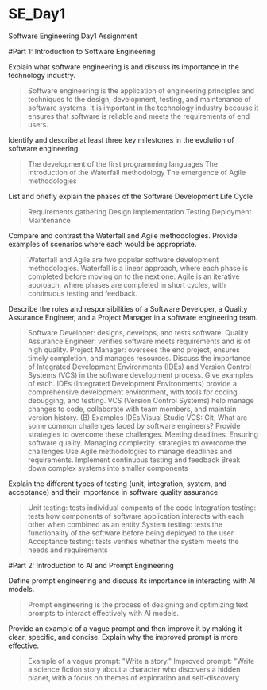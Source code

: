 # SE_Day1
Software Engineering Day1 Assignment

#Part 1: Introduction to Software Engineering

Explain what software engineering is and discuss its importance in the technology industry.
> Software engineering is the application of engineering principles and techniques to the design, development, testing, and maintenance of software systems. It is important in the technology industry because it ensures that software is reliable and meets the requirements of end users.


Identify and describe at least three key milestones in the evolution of software engineering.
> The development of the first programming languages
> The introduction of the Waterfall methodology
> The emergence of Agile methodologies

List and briefly explain the phases of the Software Development Life Cycle
> Requirements gathering
> Design
> Implementation
> Testing
> Deployment
> Maintenance


Compare and contrast the Waterfall and Agile methodologies. Provide examples of scenarios where each would be appropriate.
>Waterfall and Agile are two popular software development methodologies. Waterfall is a linear approach, where each phase is completed before moving on to the next one. Agile is an iterative approach, where phases are completed in short cycles, with continuous testing and feedback.

Describe the roles and responsibilities of a Software Developer, a Quality Assurance Engineer, and a Project Manager in a software engineering team.
> Software Developer: designs, develops, and tests software.
> Quality Assurance Engineer: verifies software meets requirements and is of high quality.
> Project Manager: oversees the end project, ensures timely completion, and manages resources.
Discuss the importance of Integrated Development Environments (IDEs) and Version Control Systems (VCS) in the software development process. Give examples of each.
> IDEs (Integrated Development Environments) provide a comprehensive development environment, with tools for coding, debugging, and testing.
> VCS (Version Control Systems) help manage changes to code, collaborate with team members, and maintain version history.
(B) Examples
> IDEs:Visual Studio
> VCS: Git,
What are some common challenges faced by software engineers? Provide strategies to overcome these challenges.
> Meeting deadlines.
> Ensuring software quality.
> Managing complexity.
strategies to overcome the challenges
> Use Agile methodologies to manage deadlines and requirements.
> Implement continuous testing and feedback
> Break down complex systems into smaller components


Explain the different types of testing (unit, integration, system, and acceptance) and their importance in software quality assurance.
> Unit testing: tests individual compents of the code
> Integration testing: tests how components of software application interacts with each other when combined as an entity
> System testing: tests the functionality of the software before being deployed to the user
> Acceptance testing: tests verifies whether the system meets the needs and requirements

#Part 2: Introduction to AI and Prompt Engineering


Define prompt engineering and discuss its importance in interacting with AI models.
> Prompt engineering is the process of designing and optimizing text prompts to interact effectively with AI models.


Provide an example of a vague prompt and then improve it by making it clear, specific, and concise. Explain why the improved prompt is more effective.
> Example of a vague prompt: "Write a story."
> Improved prompt: "Write a science fiction story about a character who discovers a hidden planet, with a focus on themes of exploration and self-discovery 
